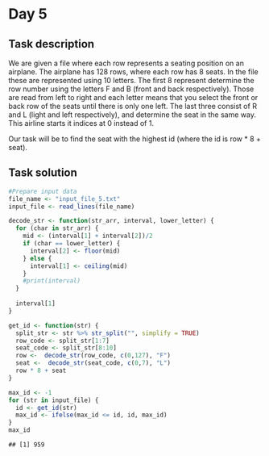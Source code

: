Day 5
================

## Task description

We are given a file where each row represents a seating position on an
airplane. The airplane has 128 rows, where each row has 8 seats. In the
file these are represented using 10 letters. The first 8 represent
determine the row number using the letters F and B (front and back
respectively). Those are read from left to right and each letter means
that you select the front or back row of the seats until there is only
one left. The last three consist of R and L (light and left
respectively), and determine the seat in the same way. This airline
starts it indices at 0 instead of 1.

Our task will be to find the seat with the highest id (where the id is
row \* 8 + seat).

## Task solution

``` r
#Prepare input data
file_name <- "input_file_5.txt"
input_file <- read_lines(file_name)
```

``` r
decode_str <- function(str_arr, interval, lower_letter) {
  for (char in str_arr) {
    mid <- (interval[1] + interval[2])/2
    if (char == lower_letter) {
      interval[2] <- floor(mid)
    } else {
      interval[1] <- ceiling(mid)
    }
    #print(interval)
  }
  
  interval[1]
}

get_id <- function(str) {
  split_str <- str %>% str_split("", simplify = TRUE) 
  row_code <- split_str[1:7]
  seat_code <- split_str[8:10]
  row <-  decode_str(row_code, c(0,127), "F")
  seat <-  decode_str(seat_code, c(0,7), "L")
  row * 8 + seat
}

max_id <- -1
for (str in input_file) {
  id <- get_id(str)
  max_id <- ifelse(max_id <= id, id, max_id)
}
max_id
```

    ## [1] 959
